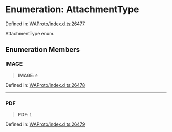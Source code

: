 # Enumeration: AttachmentType

Defined in: [WAProto/index.d.ts:26477](https://github.com/Fokusdotid/bail/blob/c004679536d41fcf32da31cecf70d3991dfa31b5/WAProto/index.d.ts#L26477)

AttachmentType enum.

## Enumeration Members

### IMAGE

> **IMAGE**: `0`

Defined in: [WAProto/index.d.ts:26478](https://github.com/Fokusdotid/bail/blob/c004679536d41fcf32da31cecf70d3991dfa31b5/WAProto/index.d.ts#L26478)

***

### PDF

> **PDF**: `1`

Defined in: [WAProto/index.d.ts:26479](https://github.com/Fokusdotid/bail/blob/c004679536d41fcf32da31cecf70d3991dfa31b5/WAProto/index.d.ts#L26479)
